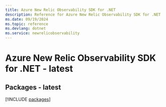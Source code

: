 ```yaml
---
title: Azure New Relic Observability SDK for .NET
description: Reference for Azure New Relic Observability SDK for .NET
ms.date: 09/19/2024
ms.topic: reference
ms.devlang: dotnet
ms.service: newrelicobservability
---
```

# Azure New Relic Observability SDK for .NET - latest
## Packages - latest
[!INCLUDE [packages](new-relic-observability-index.md)]